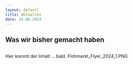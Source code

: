 ```yaml
---
layout: default
title: Aktuelles
date: 24.06.2024
---
```


## Was wir bisher gemacht haben

<span class="image main"><img src="Sommerwolf.jpg" alt="" /></span>

Hier kommt der Inhalt ... bald.
Flohmarkt_Flyer_2024_1.PNG